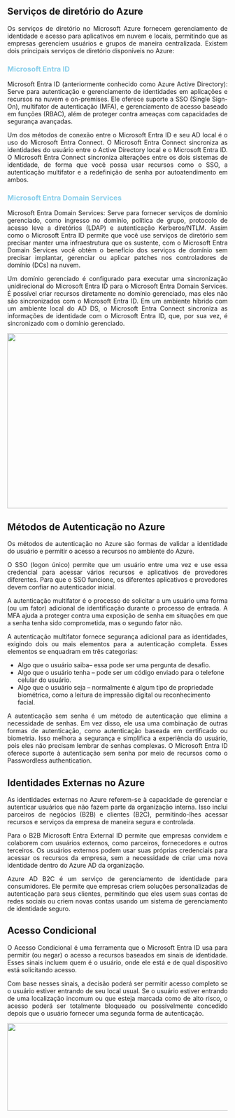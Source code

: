 ## Serviços de diretório do Azure

<p align="justify">Os serviços de diretório no Microsoft Azure fornecem gerenciamento de identidade e acesso para aplicativos em nuvem e locais, permitindo que as empresas gerenciem usuários e grupos de maneira centralizada. Existem dois principais serviços de diretório disponíveis no Azure:</p>

<h3><strong style='color: skyblue'>Microsoft Entra ID</strong></h3>

<p align="justify">Microsoft Entra ID (anteriormente conhecido como Azure Active Directory): Serve para autenticação e gerenciamento de identidades em aplicações e recursos na nuvem e on-premises. Ele oferece suporte a SSO (Single Sign-On), multifator de autenticação (MFA), e gerenciamento de acesso baseado em funções (RBAC), além de proteger contra ameaças com capacidades de segurança avançadas.</p>

<p align="justify">Um dos métodos de conexão entre o Microsoft Entra ID e seu AD local é o uso do Microsoft Entra Connect. O Microsoft Entra Connect sincroniza as identidades do usuário entre o Active Directory local e o Microsoft Entra ID. O Microsoft Entra Connect sincroniza alterações entre os dois sistemas de identidade, de forma que você possa usar recursos como o SSO, a autenticação multifator e a redefinição de senha por autoatendimento em ambos.</p>

<h3><strong style='color: skyblue'>Microsoft Entra Domain Services</strong></h3>

<p align="justify">Microsoft Entra Domain Services: Serve para fornecer serviços de domínio gerenciado, como ingresso no domínio, política de grupo, protocolo de acesso leve a diretórios (LDAP) e autenticação Kerberos/NTLM. Assim como o Microsoft Entra ID permite que você use serviços de diretório sem precisar manter uma infraestrutura que os sustente, com o Microsoft Entra Domain Services você obtém o benefício dos serviços de domínio sem precisar implantar, gerenciar ou aplicar patches nos controladores de domínio (DCs) na nuvem.
</p>

<p align="justify">Um domínio gerenciado é configurado para executar uma sincronização unidirecional do Microsoft Entra ID para o Microsoft Entra Domain Services. É possível criar recursos diretamente no domínio gerenciado, mas eles não são sincronizados com o Microsoft Entra ID. Em um ambiente híbrido com um ambiente local do AD DS, o Microsoft Entra Connect sincroniza as informações de identidade com o Microsoft Entra ID, que, por sua vez, é sincronizado com o domínio gerenciado.</p>

<p align="center">
  <img src="https://learn.microsoft.com/pt-br/training/wwl-azure/describe-azure-identity-access-security/media/azure-active-directory-sync-topology-7359f2b8.png" width="2000" height="400">
</p>

## Métodos de Autenticação no Azure

<p align="justify">Os métodos de autenticação no Azure são formas de validar a identidade do usuário e permitir o acesso a recursos no ambiente do Azure. </p>

<p align="justify">O SSO (logon único) permite que um usuário entre uma vez e use essa credencial para acessar vários recursos e aplicativos de provedores diferentes. Para que o SSO funcione, os diferentes aplicativos e provedores devem confiar no autenticador inicial.</p>

<p align="justify">A autenticação multifator é o processo de solicitar a um usuário uma forma (ou um fator) adicional de identificação durante o processo de entrada. A MFA ajuda a proteger contra uma exposição de senha em situações em que a senha tenha sido comprometida, mas o segundo fator não.</p>

<p align="justify">A autenticação multifator fornece segurança adicional para as identidades, exigindo dois ou mais elementos para a autenticação completa. Esses elementos se enquadram em três categorias:</p>

- Algo que o usuário saiba– essa pode ser uma pergunta de desafio.
- Algo que o usuário tenha – pode ser um código enviado para o telefone celular do usuário.
- Algo que o usuário seja – normalmente é algum tipo de propriedade biométrica, como a leitura de impressão digital ou reconhecimento facial.

<p align="justify">A autenticação sem senha é um método de autenticação que elimina a necessidade de senhas. Em vez disso, ele usa uma combinação de outras formas de autenticação, como autenticação baseada em certificado ou biometria. Isso melhora a segurança e simplifica a experiência do usuário, pois eles não precisam lembrar de senhas complexas. O Microsoft Entra ID oferece suporte à autenticação sem senha por meio de recursos como o Passwordless authentication.
</p>

## Identidades Externas no Azure

<p align="justify">As identidades externas no Azure referem-se à capacidade de gerenciar e autenticar usuários que não fazem parte da organização interna. Isso inclui parceiros de negócios (B2B) e clientes (B2C), permitindo-lhes acessar recursos e serviços da empresa de maneira segura e controlada.</p>

<p align="justify">Para o B2B Microsoft Entra External ID permite que empresas convidem e colaborem com usuários externos, como parceiros, fornecedores e outros terceiros. Os usuários externos podem usar suas próprias credenciais para acessar os recursos da empresa, sem a necessidade de criar uma nova identidade dentro do Azure AD da organização.</p>

<p align="justify">Azure AD B2C é um serviço de gerenciamento de identidade para consumidores. Ele permite que empresas criem soluções personalizadas de autenticação para seus clientes, permitindo que eles usem suas contas de redes sociais ou criem novas contas usando um sistema de gerenciamento de identidade seguro.
</p>

## Acesso Condicional

<p align="justify">O Acesso Condicional é uma ferramenta que o Microsoft Entra ID usa para permitir (ou negar) o acesso a recursos baseados em sinais de identidade. Esses sinais incluem quem é o usuário, onde ele está e de qual dispositivo está solicitando acesso.</p>

<p align="justify">Com base nesses sinais, a decisão poderá ser permitir acesso completo se o usuário estiver entrando de seu local usual. Se o usuário estiver entrando de uma localização incomum ou que esteja marcada como de alto risco, o acesso poderá ser totalmente bloqueado ou possivelmente concedido depois que o usuário fornecer uma segunda forma de autenticação.</p>

<p align="center">
  <img src="https://learn.microsoft.com/pt-br/training/wwl-azure/describe-azure-identity-access-security/media/conditional-access-9bd268b8.png" width="800" height="200">
</p>